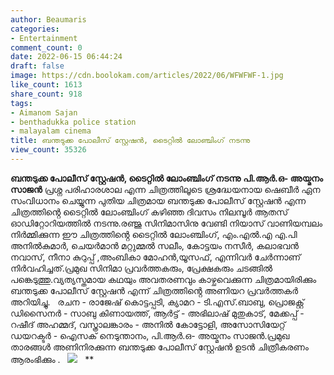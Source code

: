 ```yaml
---
author: Beaumaris
categories:
- Entertainment
comment_count: 0
date: 2022-06-15 06:44:24
draft: false
image: https://cdn.boolokam.com/articles/2022/06/WFWFWF-1.jpg
like_count: 1613
share_count: 918
tags:
- Aimanom Sajan
- benthadukka police station
- malayalam cinema
title: ബന്തടുക്ക പോലീസ് സ്റ്റേഷൻ, ടൈറ്റിൽ ലോഞ്ചിംഗ് നടന്നു
view_count: 35326
---
```


**ബന്തടുക്ക പോലീസ് സ്റ്റേഷൻ, ടൈറ്റിൽ ലോംഞ്ചിംഗ് നടന്നു** **പി.ആർ.ഒ- അയ്മനം സാജൻ** പ്രശ്ന പരിഹാരശാല എന്ന ചിത്രത്തിലൂടെ ശ്രദ്ധേയനായ ഷെബീർ ഏന സംവിധാനം ചെയ്യുന്ന പുതിയ ചിത്രമായ ബന്തടുക്ക പോലീസ് സ്റ്റേഷൻ എന്ന ചിത്രത്തിൻ്റെ ടൈറ്റിൽ ലോംഞ്ചിംഗ് കഴിഞ്ഞ ദിവസം നിലമ്പൂർ ആതസ് ഓഡിറ്റോറിയത്തിൽ നടന്നു.രഞ്ജു സിനിമാസിനു വേണ്ടി നിയാസ് വാണിയമ്പലം നിർമ്മിക്കുന്ന ഈ ചിത്രത്തിൻ്റെ ടൈറ്റിൽ ലോംഞ്ചിംഗ്, എം.എൽ.എ എ.പി അനിൽകുമാർ, ചെയർമാൻ മറ്റുമ്മൽ സലീം, കോട്ടയം നസീർ, കലാഭവൻ നവാസ്, നീനാ കുറുപ്പ് ,അംബികാ മോഹൻ,യൂസഫ്, എന്നിവർ ചേർന്നാണ് നിർവഹിച്ചത്.പ്രമുഖ സിനിമാ പ്രവർത്തകരും, പ്രേക്ഷകരും ചടങ്ങിൽ പങ്കെടുത്തു.വ്യത്യസ്തമായ കഥയും അവതരണവും കാഴ്ചവെക്കുന്ന ചിത്രമായിരിക്കും ബന്തടുക്ക പോലീസ് സ്റ്റേഷൻ എന്ന് ചിത്രത്തിൻ്റെ അണിയറ പ്രവർത്തകർ അറിയിച്ചു. &nbsp; രചന - രാജേഷ് കൊട്ടപ്പടി, ക്യാമറ - ടി.എസ്.ബാബു, പ്രൊജക്റ്റ് ഡിസൈനർ - സാബു കിണായത്ത്, ആർട്ട് - അഭിലാഷ് മുതുകാട്, മേക്കപ്പ്‌ - റഷീദ് അഹമ്മദ്, വസ്ത്രാലങ്കാരം - അനിൽ കോട്ടോളി, അസോസിയേറ്റ് ഡയറക്ടർ - ഐസക് നെടുന്താനം, പി.ആർ.ഒ- അയ്മനം സാജൻ.പ്രമുഖ താരങ്ങൾ അണിനിരക്കുന്ന ബന്തടുക്ക പോലീസ് സ്റ്റേഷൻ ഉടൻ ചിത്രീകരണം ആരംഭിക്കും . &nbsp; ![](https://cdn.boolokam.com/articles/2022/06/WFWFWF-1.jpg) &nbsp; ** &nbsp;